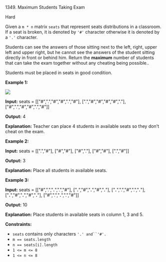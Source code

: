 1349\. Maximum Students Taking Exam

Hard

Given a `m * n` matrix `seats` that represent seats distributions in a classroom. If a seat is broken, it is denoted by `'#'` character otherwise it is denoted by a `'.'` character.

Students can see the answers of those sitting next to the left, right, upper left and upper right, but he cannot see the answers of the student sitting directly in front or behind him. Return the **maximum** number of students that can take the exam together without any cheating being possible..

Students must be placed in seats in good condition.

**Example 1:**

![](https://assets.leetcode.com/uploads/2020/01/29/image.png)

**Input:** seats = [["#",".","#","#",".","#"], 
                    [".","#","#","#","#","."], 
                    ["#",".","#","#",".","#"]]

**Output:** 4

**Explanation:** Teacher can place 4 students in available seats so they don't cheat on the exam.

**Example 2:**

**Input:** seats = [[".","#"], 
                    ["#","#"], 
                    ["#","."], 
                    ["#","#"], 
                    [".","#"]]

**Output:** 3

**Explanation:** Place all students in available seats.

**Example 3:**

**Input:** seats = [["#",".","**.**",".","#"], 
                    ["**.**","#","**.**","#","**.**"], 
                    ["**.**",".","#",".","**.**"], 
                    ["**.**","#","**.**","#","**.**"], 
                    ["#",".","**.**",".","#"]]

**Output:** 10

**Explanation:** Place students in available seats in column 1, 3 and 5.

**Constraints:**

*   `seats` contains only characters `'.' and``'#'.`
*   `m == seats.length`
*   `n == seats[i].length`
*   `1 <= m <= 8`
*   `1 <= n <= 8`